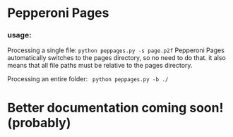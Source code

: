 # Pepperoni Pages

### usage:
Processing a single file: ```python peppages.py -s page.p2f```
Pepperoni Pages automatically switches to the pages directory, so no need to do that.
it also means that all file paths must be relative to the pages directory.


Processing an entire folder: ``` python peppages.py -b ./```

# Better documentation coming soon! (probably)

